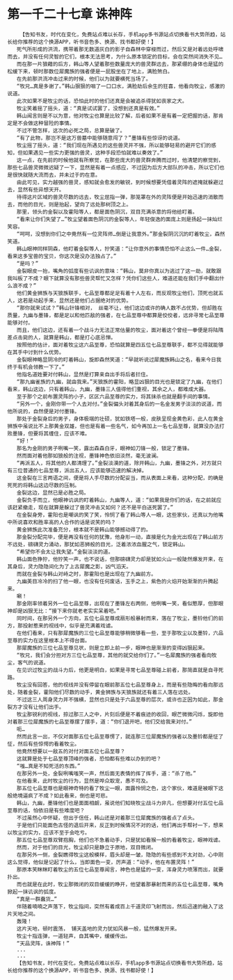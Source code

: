 # 第一千二十七章 诛神阵
        【告知书友，时代在变化，免费站点难以长存，手机app多书源站点切换看书大势所趋，站长给你推荐的这个换源APP，听书音色多、换源、找书都好使！】
       死气所形成的洪流，携带着那无数道灰白的影子自森林中穿梭而过，然后又是对着远处呼啸而去，并没有任何灵智的它们，根本无法思考，为什么原本锁定的目标，会在突然间消失不见…
       而在那一片狼藉的后方，韩山等人望着那些数量庞大的兽灵群远去，那紧绷的身体也是猛的松缓下来，顿时那数位犀魔族的强者便是一屁股坐在了地上，满脸煞白。
       在先前那洪流冲击过来的时候，他们以为就要横死当场了。
       “牧兄…真是多谢了。”韩山狠狠的咽了一口口水，满脸劫后余生的狂喜，他看向牧尘，感激的说道。
       此次如果不是牧尘的话，恐怕此时的他们还真是会被追杀得犹如丧家之犬。
       牧尘笑着摇了摇头，道：“真是试试罢了，没想到还真是有效。”
       韩山闻言则是不以为意，他对牧尘也算是比较了解，后者如果不是有着一定把握的话，那肯定是不会做这种冒险的事情。
       不过不管怎样，这次的必死之局，总算是破了。
       “有了此物，那岂不是这万兽墓中能够随意闯了？”墨锋有些惊讶的说道。
       牧尘摇了摇头，道：“我们现在所遇见的这些兽灵并不强，所以能够轻易的避开它们的感知，但如果遇见一些实力更强的兽灵，这种手段恐怕就难以奏效了。”
       这一点，在先前的时候他就有所察觉，在那些庞大的兽灵群奔腾而过时，他清楚的察觉到，那些七品兽灵微微迟疑了一下，显然是有着一点感应，不过因为后方大部队的冲击，所以它们也是很快就随大流而去，并未过于的在意。
       由此可见，实力越强的兽灵，感知就会愈发的敏锐，到时候想要凭借着灵阵的遮掩就躲避过去，显然有些异想天开。
       待得这片区域的兽灵尽数的远去，牧尘屈指一弹，那笼罩在外的灵阵便是开始迅速的消散而去，而他的目光，则是抬起，望向了远处那树顶之上。
       那里，领头的金裂以及霍阳等人，都是面色阴沉，双目充满杀意的将他给盯着。
       “看来让你们失望了…”牧尘望着面色阴沉的金裂等人，年轻俊逸的面庞上则是扬起一抹灿烂笑容。
       “呵呵，没想到你们之中竟然有一位灵阵师…倒是让我意外。”那金裂阴沉沉的盯着牧尘，森然笑道。
       韩山眼神同样阴森，他盯着金裂等人，狞笑道：“让你意外的事情恐怕不止这么一件…金裂，看来这多宝兽的宝贝，你这次是没办法独占了。”
       “是吗？”
       金裂眼皮一抬，嘴角的弧度有些讥讽的意味：“韩山，莫非你真以为逃过了这一劫，就敢跟我叫板了不成？眼下就算没有那些兽灵帮忙又怎样？凭你们这些人，难道还能在我们手中翻出什么浪不成？”
       他们黄金狮族与天狼族联手，七品至尊都足足有着十人左右，而反观牧尘他们，顶死也就五人，这若是动起手来，显然还是他们占据绝对的优势。
       “那你就来试试？”韩山针锋相对， 丝毫不让，他们这边或许的确人数不占优势，但却胜在质量，九幽与墨锋，都是足以和他匹敌的强者，在七品至尊中都算是佼佼者，远非寻常七品至尊能够对付。
       而且，他们这边，还有着一个战斗力无法正常估量的牧尘，面对着这个曾经一拳便是将陆隋差点击毙的人，就算是韩山，都是打心底忌惮。
       按照他的估计，面对着牧尘这六品至尊，恐怕就算是四五位七品至尊联手，都不见得就能够在其手中讨到什么优势。
       金裂眼神略显阴冷的盯着韩山，旋即森然笑道：“早就听说过犀魔族韩山之名，看来今日我终于有机会领教一下了。”
       他指名道姓要对付韩山，显然是打算亲自出手将后者拦住。
       “那九幽雀族的九幽，就由我来。”天狼族的霍阳，略显凶狠的目光也是锁定了九幽，在他们看来，韩山这边，只有着韩山，九幽，墨锋三人值得他们重视，其余之人，都难成大器。
       至于那个之前布置灵阵的小子，区区六品至尊的实力，将其抹杀也就是翻手间的事情。
       “另外一个，金刚你带一个人去对付。”金裂偏头对着其身后的一名金发男子淡淡的说道，而他所说的，自然便是对付墨锋。
       那处于金裂身后的男子，身体极端的壮硕，犹如铁塔一般，皮肤呈现金黄色彩，此人在黄金狮族中虽说比不上那黄金双雄，但也是有着一些名气，如今再加上一名七品至尊，就算没办法打败墨锋，但要将其缠住，应该不难。
       “好！”
       那名为金刚的男子咧嘴一笑，露出森森白牙，眼神如刀锋一般，锁定了墨锋。
       然而面对着他那如狼般的注视，墨锋神色依旧淡然，毫无波澜。
       “再派五人，将其他的人都清理了。”金裂淡漠的道，除开韩山，九幽，墨锋之外，对方就只有三位普通的七品至尊，派出五人，应该能够迅速的解决掉。
       这金裂在三言两语之间，便是将人手尽数的分配妥当，而从表面上来看，这种分配，的确是死死的将韩山这边尽数的压制。
       金裂这边，显然已是必胜之局。
       金裂负手而立，他眼神讥讽的盯着韩山，九幽等人，道：“如果我是你们的话，在之前就应该赶紧撤走，现在就算是躲过了兽灵冲击又如何？还不是平白送死罢了。”
       在金裂身旁，霍阳也是嘲讽的笑了笑，怜悯了看了韩山等人一眼，这些家伙，还真以为他嘴中所说喜欢和胜率高的人合作的话是说笑的吗？
       黄金狮族此次准备充分，根本就不是韩山能够撼动得了的。
       那金裂分配完毕，便是再没有任何的犹豫，他身形一动，直接是化为金光出现在了韩山前方不远处，磅礴灵力涌动，那犹如恶狮般的目光，泛着浓浓血腥之气，锁定韩山。
       “希望你不会太让我失望。”金裂淡淡的道。
       韩山面色狰狞，他狞笑一声，也不说话，但那磅礴灵力却是犹如火山一般陡然爆发开来，在其身后，灵力隐隐间化为了上古犀魔之影，凶气滔天。
       而就在金裂与韩山对峙之时，那霍阳也是出现在了九幽前方。
       九幽美目冷冷的扫了他一眼，也没有任何废话，玉手之上，紫色的火焰开始渐渐的升腾起来。
       唰！
       那金刚率领着另外一位七品至尊，出现在了墨锋左右两侧，他咧嘴一笑，看似憨厚，但那眼神却是凶狠无比：“接下来你就老老实实呆着吧。”
       同时间，在那另外一个方向，五位七品至尊成扇形般暴射而来，落在了牧尘，墨铃他们的前方，那投射惹来的视线中，似乎是充满着戏谑。
       在他们看来，只有那犀魔族的三位七品至尊能够稍微够看一些，至于那牧尘以及墨铃，六品至尊的实力在这里根本上不得台面。
       那犀魔族的三位七品至尊见状，则是立即上前一步，眼神也是渐渐的变得凶狠起来。
       “牧兄，我们会分担对方三位七品至尊，其他的就交给你们了。”一名犀魔族的强者看向牧尘，客气的说道。
       在见识过牧尘的战斗力后，他更是明白，如果是寻常七品至尊碰上前者，那简直就是自寻死路。
       牧尘没有回答，他的视线并没有停留在眼前那五位七品至尊身上，而是有些隐晦的看向那远处，随着金裂，霍阳他们尽数的动手，黄金狮族与天狼族就还有着三人落在远处。
       不过这三人周身灵力并不强横，显然也只是处于六品至尊的层次，或许也正因为如此，那金裂方才没有让他们出手。
       牧尘那锐利的视线，掠过那三人之中，片刻后便是不着痕迹的收回，眼芒微微闪烁，旋即他对着那三位犀魔族的七品至尊摆了摆手，道：“你们退开吧，他们交给我来对付。”
       呃…
       然而此言一出，不仅对面那五位七品至尊愣了，就连那三位犀魔族的强者以及墨铃都是怔了怔，然后有些惊愕的看着牧尘。
       他竟然想要以一敌五的对付对面五位七品至尊？
       这就算是处于七品至尊顶峰的强者，恐怕都有些难以办到的吧？
       “嗤…真是不知死活的东西。”
       在那另外一处，金裂咧嘴嗤笑一声，然后面无表情的挥了挥手，道：“杀了他。”
       在他看来，此时牧尘的行为，显然是哗众取宠，愚不可及。
       那五位七品至尊也是眼神奇特的看了牧尘一眼，面露怜悯之色，这个家伙，难道是被眼下这般绝境逼疯了不成？如此看来，倒也是可悲。
       韩山，九幽，墨锋他们也是面面相觑，虽说他们知晓牧尘战斗力非凡，但想要对付五位七品至尊的话，怕依旧是有些难度吧？
       不过虽然心中怀疑，但出于信任，韩山还是对着那三位犀魔族的强者点了点头。
       于是他们只能面色古怪的退后开来，反正到时候情况不对的话，他们再出手帮衬一下，想来以牧尘的实力，应该不至于会吃亏。
       那五位七品至尊双臂抱胸，他们也不急着动手，只是犹如看猴一般的看着牧尘，眼神戏谑。
       然而，对于他们的目光，牧尘却只是静立于原地，双目微闭。
       在那另外一侧，金裂瞧得牧尘这般模样，眉头却是一皱，隐隐的有些感到不太对劲，心中刚这么觉得，他似是记起了什么，当即面色一变，厉声道：“动手，他在布置灵阵！”
       那原本笑眯眯盯着牧尘的五位七品至尊闻言，神色也是猛的一变，浑身灵力喷薄而出，就要扑出。
       而也就是在此时，牧尘那微闭的双目缓缓的睁开，他望着那暴射而来的五位七品至尊，嘴角掀起一抹讥讽的弧度。
       “真是一群蠢货…”
       伴随着喃喃之声落下，牧尘指间，突然有着成百上千道灵印飞射而出，然后迅速的融入了这片天地之间。
       轰隆！
       这片天地，顿时震荡， 铺天盖地的灵力犹如风暴一般，猛然爆发开来。
       牧尘十指连弹，一道轻声，自其嘴中，缓缓传出。
       “天品灵阵，诛神阵！”
       ...
       ...
       【告知书友，时代在变化，免费站点难以长存，手机app多书源站点切换看书大势所趋，站长给你推荐的这个换源APP，听书音色多、换源、找书都好使！】